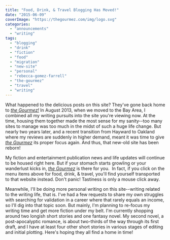 ```yaml
---
title: "Food, Drink, & Travel Blogging Has Moved!"
date: "2015-06-09"
coverImage: "https://thegourmez.com/img/logo.svg"
categories:
  - "announcements"
  - "writing"
tags:
  - "blogging"
  - "drink"
  - "fiction"
  - "food"
  - "migration"
  - "new-site"
  - "personal"
  - "rebecca-gomez-farrell"
  - "the-gourmez"
  - "travel"
  - "writing"
---
```


What happened to the delicious posts on this site? They've gone back home to _[the Gourmez!](http://thegourmez.com)_ In August 2013, when we moved to the Bay Area, I combined all my writing pursuits into the site you're viewing now. At the time, housing them together made the most sense for my sanity--too many sites to manage was too much in the midst of such a huge life change. But nearly two years later, and a recent transition from Hayward to Oakland where my reviews are suddenly in higher demand, meant it was time to give [_the Gourmez_](http://thegourmez.com) its proper focus again. And thus, that new-old site has been reborn!

My fiction and entertainment publication news and life updates will continue to be housed right here. But if your stomach starts growling or your wanderlust kicks in, [_the Gourmez_](http://thegourmez.com) is there for you.  In fact, if you click on the menu items above for food, drink, & travel, you'll find yourself transported to that website instead. Don't panic! Tastiness is only a mouse click away.

Meanwhile, I'll be doing more personal writing on this site--writing related to the writing life, that is. I've had a few requests to share my own struggles with searching for validation in a career where that rarely equals an income, so I'll dig into that topic soon. But mainly, I'm planning to re-focus my writing time and get more fiction under my belt. I'm currently shopping around two longish short stories and one fantasy novel. My second novel, a post-apocalyptic romance, is about two-thirds of the way through its first draft, and I have at least four other short stories in various stages of editing and initial plotting. Here's hoping they all find a home in time!
